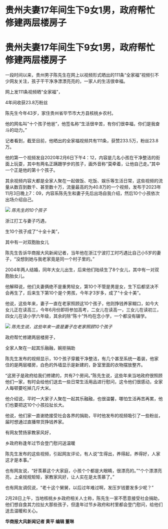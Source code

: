 # 贵州夫妻17年间生下9女1男，政府帮忙修建两层楼房子

# 贵州夫妻17年间生下9女1男，政府帮忙修建两层楼房子

一段时间以来，贵州男子陈先生在网上以视频形式晒出的111条“全家福”视频引不少网友关注，孩子干干净净漂漂亮亮的，一家人的生活很幸福。

网上发111条视频晒“全家福”，

4年间收获23.8万粉丝

陈先生今年43岁，家住贵州省毕节市大方县核桃乡农村。

他的网名叫“十个孩子他爸”，他签名称“生活很辛苦，有你们很幸福，你们是我奋斗的动力。”

记者看到，截至目前，他晒出的全家福视频共有111条，获赞233.5万，粉丝23.8万。

他的第一个视频发自2020年2月6日下午4：12，内容是几名小孩在干净整洁的街面上玩耍，其中有两名正蹒跚学步的孩子，画外音称“莫牵着，让他自己走。”其中一个正是他的第十个孩子。

其余视频内容大都是全家人聚在一起做饭、吃饭、娱乐等生活日常，这些视频的流量从数百到数千、甚至数十万，流量最高的为40.8万的一个视频，发布于2023年11月3日晚上7：09，内容系陈先生和妻子先后出场自我介绍，然后10个小孩依次出场介绍自己。

![](https://inews.gtimg.com/om_bt/OKwb4YG0KgeSnbNbdG49sdytJtB0eFtiENpQILV5N_48EAA/1000)
_陈先生的10个孩子_

浙江打工与妻子巧遇，

生10个孩子成了“十全十美”，

其中有一对双胞胎女儿

陈先生告诉华商报大风新闻记者，当年他在浙江宁波打工时巧遇比自己小5岁的妻子，“没想到她与我老家竟是同一个村子里的。”

2004年两人结婚，同年大女儿出生，后来他们陆续生了8个女儿，其中有一对双胞胎女儿。

他解释说，他们夫妻俩绝不是重男轻女，第10个不管是男是女，生下后都坚决不会再生了，后来生下第10个是个男孩，今年才3岁多，成了“十全十美”。

他说，这些年来，妻子一直在老家照顾这10个孩子，他则挣钱养家糊口，如今大女儿正在读高三，今年6月份即将参加高考，二女儿在读高一，三女儿在读初三，四女儿在读小学六年级，其余的除“陈十”外均在念小学，一个都没有辍学。

![](https://inews.gtimg.com/om_bt/OIfMwlJ2AEt7d3QLC9OvL71bB96qLCnbjveBKyC_hOZXsAA/1000)
_陈先生说，这些年来一直是妻子在老家照顾10个孩子_

政府帮忙修建两层楼房子，

全家人聚在一起其乐融融，婉拒捐助

陈先生发布的视频显示，10个孩子穿戴干净整洁，有几个甚至系统一着装，他家住的是两层楼房，白色的外墙显示是新建的，卧室里面的衣物摆放整齐。

“这房子是政府给我们修建的，共有7个房间。”陈先生说，这些年来当地政府很照顾他们一家，有时会给他们送去一些日常生活用品进行慰问，这令他们很感动，全家人每顿要吃掉几斤大米。

他介绍说，平时一大家子人聚在一起其乐融融，也很温馨，哪怕生活再苦再累，他们也要把这10个小孩拉扯长大。

他说，他们家一直谢绝接受社会各界的捐助，平时他发布的视频吸引了一些粉丝，届时想通过直播带货挣钱养家。

有网友赞扬家教家风好，

乡政府称逢年过节会登门慰问送温暖

陈先生发布的这些视频，引起网友评论，有人说“生得出，养得起，养得好，人家这才是本事。”

也有网友说，“好羡慕这个大家庭，小孩个个都是大眼睛，很漂亮的。”“个个漂漂亮亮，上桌规规矩矩，家教家风好，让人实在是太羡慕了。”

也有网友调侃说，“老十这个舅舅，以后过年难过啊，发压岁钱要发多少呢？”

2月28日上午，当地核桃乡乡政府相关人士称，陈先生一家不愿意接受社会捐助，他们想自食其力拉扯大那些孩子，但逢年过节乡政府和村里都会登门慰问，给他们送去温暖和关心。

**华商报大风新闻记者 黄平 编辑 董琳**


